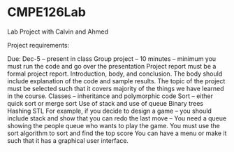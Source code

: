 # CMPE126Lab
Lab Project with Calvin and Ahmed

Project requirements: 

Due: Dec-5 – present in class
Group project – 10 minutes – minimum you must run the code and go over the presentation
Project report must be a formal project report.
Introduction, body, and conclusion.
The body should include explanation of the code and sample results.
The topic of the project must be selected such that it covers majority of the things we have
learned in the course.
Classes – inheritance and polymorphic code
Sort – either quick sort or merge sort
Use of stack and use of queue
Binary trees
Hashing
STL
For example, if you decide to design a game – you should include stack and show that you can
redo the last move – You need a queue showing the people queue who wants to play the game.
You must use the sort algorithm to sort and find the top score
You can have a menu or make it such that it has a graphical user interface.



